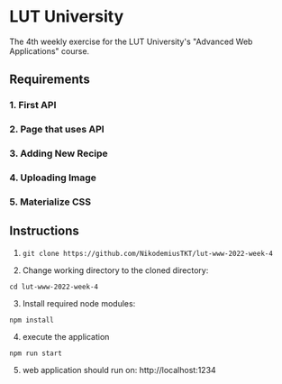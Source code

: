 # LUT University 
The 4th weekly exercise for the LUT University's "Advanced Web Applications" course.

## Requirements
### 1. First API 
### 2. Page that uses API
### 3. Adding New Recipe
### 4. Uploading Image
### 5. Materialize CSS

## Instructions 

1. `git clone https://github.com/NikodemiusTKT/lut-www-2022-week-4`

2. Change working directory to the cloned directory:

`cd lut-www-2022-week-4`

3. Install required node modules:

`npm install`

4. execute the application

`npm run start`

5. web application should run on: http://localhost:1234